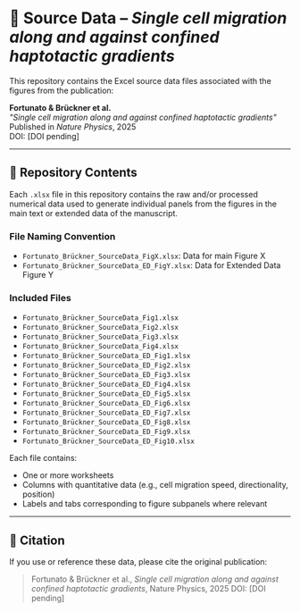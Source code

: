 # 🧬 Source Data – *Single cell migration along and against confined haptotactic gradients*

This repository contains the Excel source data files associated with the figures from the publication:

**Fortunato & Brückner et al.**  
*"Single cell migration along and against confined haptotactic gradients"*  
Published in *Nature Physics*, 2025  
DOI: [DOI pending]

---

## 📁 Repository Contents

Each `.xlsx` file in this repository contains the raw and/or processed numerical data used to generate individual panels from the figures in the main text or extended data of the manuscript.

### File Naming Convention

- `Fortunato_Brückner_SourceData_FigX.xlsx`: Data for main Figure X
- `Fortunato_Brückner_SourceData_ED_FigY.xlsx`: Data for Extended Data Figure Y

### Included Files

- `Fortunato_Brückner_SourceData_Fig1.xlsx`
- `Fortunato_Brückner_SourceData_Fig2.xlsx`
- `Fortunato_Brückner_SourceData_Fig3.xlsx`
- `Fortunato_Brückner_SourceData_Fig4.xlsx`
- `Fortunato_Brückner_SourceData_ED_Fig1.xlsx`
- `Fortunato_Brückner_SourceData_ED_Fig2.xlsx`
- `Fortunato_Brückner_SourceData_ED_Fig3.xlsx`
- `Fortunato_Brückner_SourceData_ED_Fig4.xlsx`
- `Fortunato_Brückner_SourceData_ED_Fig5.xlsx`
- `Fortunato_Brückner_SourceData_ED_Fig6.xlsx`
- `Fortunato_Brückner_SourceData_ED_Fig7.xlsx`
- `Fortunato_Brückner_SourceData_ED_Fig8.xlsx`
- `Fortunato_Brückner_SourceData_ED_Fig9.xlsx`
- `Fortunato_Brückner_SourceData_ED_Fig10.xlsx`

Each file contains:
- One or more worksheets
- Columns with quantitative data (e.g., cell migration speed, directionality, position)
- Labels and tabs corresponding to figure subpanels where relevant

---

## 📄 Citation

If you use or reference these data, please cite the original publication:

> Fortunato & Brückner et al., *Single cell migration along and against confined haptotactic gradients*, Nature Physics, 2025 DOI: [DOI pending]



